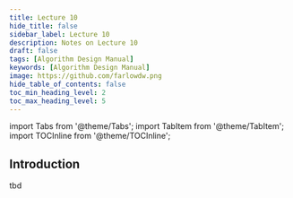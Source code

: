 ```yaml
---
title: Lecture 10
hide_title: false
sidebar_label: Lecture 10
description: Notes on Lecture 10
draft: false
tags: [Algorithm Design Manual]
keywords: [Algorithm Design Manual]
image: https://github.com/farlowdw.png
hide_table_of_contents: false
toc_min_heading_level: 2
toc_max_heading_level: 5
---
```


import Tabs from '@theme/Tabs';
import TabItem from '@theme/TabItem';
import TOCInline from '@theme/TOCInline';

## Introduction

tbd
